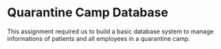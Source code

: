 # Quarantine Camp Database 


This assignment required us to build a basic database system to manage informations of patients and all employees in a quarantine camp.
